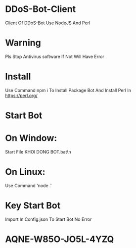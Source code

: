 # DDoS-Bot-Client
Client Of DDoS-Bot
Use NodeJS And Perl
# Warning
Pls Stop Antivirus software If Not Will Have Error
# Install 
Use Command npm i To Install Package Bot
And Install Perl In https://perl.org/
# Start Bot
# On Window:
Start File KHOI DONG BOT.bat\n
# On Linux:
Use Command 'node .'
# Key Start Bot
Import In Config.json To Start Bot No Error
# AQNE-W85O-JO5L-4YZQ
